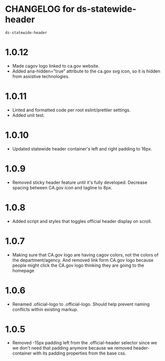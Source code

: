 # CHANGELOG for ds-statewide-header
`ds-statewide-header`


# 1.0.12
* Made cagov logo linked to ca.gov website.
* Added aria-hidden=”true” attribute to the ca.gov svg icon, so it is hidden from assistive technologies.

# 1.0.11
* Linted and formatted code per root eslint/prettier settings.
* Added unit test.

# 1.0.10
* Updated statewide header container's left and right padding to 16px.

# 1.0.9
* Removed sticky header feature until it's fully developed. Decrease spacing between CA.gov icon and tagline to 8px.

# 1.0.8
* Added script and styles that toggles official header display on scroll. 

# 1.0.7
* Making sure that CA.gov logo are having cagov colors, not the colors of the department/agency. And removed link form CA.gov logo because people might click the CA.gov logo thinking they are going to the homepage 

# 1.0.6
* Renamed .ofiicial-logo to .official-logo. Should help prevent naming conflicts within existing markup.

# 1.0.5
* Removed -15px padding left from the .official-header selector since we we don't need that padding anymore because we removed header-container with its padding properties from the base css.
